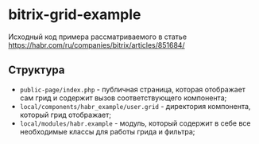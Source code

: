 # bitrix-grid-example

Исходный код примера рассматриваемого в статье https://habr.com/ru/companies/bitrix/articles/851684/

## Структура

- `public-page/index.php` - публичная страница, которая отображает сам грид и содержит вызов соответствующего компонента;
- `local/components/habr_example/user.grid` - директория компонента, который грид отображает;
- `local/modules/habr.example` - модуль, который содержит в себе все необходимые классы для работы грида и фильтра;
